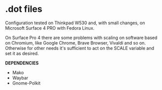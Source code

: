 # .dot files
Configuration tested on Thinkpad W530 and, with small changes, on Microsoft Surface 4 PRO with Fedora Linux.
  
On Surface Pro 4 there are some problems with scaling on software based on Chromium, like Google Chrome, Brave Browser, Vivaldi and so on.  
Otherwise for other needs it's sufficient to act on the SCALE variable and set it as desired.
  
**DEPENDENCIES**
- Mako
- Waybar
- Gnome-Polkit
